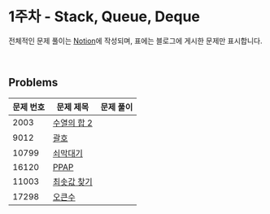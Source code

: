 # 1주차 - Stack, Queue, Deque

전체적인 문제 풀이는 [Notion](https://ro-el.notion.site/b18cf43f8d5049ce9fadf307119bae91)에 작성되며, 표에는 블로그에 게시한 문제만 표시합니다.

<br>

## Problems

| 문제 번호 | 문제 제목                                           | 문제 풀이 |
|-------|-------------------------------------------------|------|
| 2003    | [수열의 합 2](https://www.acmicpc.net/problem/2003) |  |
| 9012    | [괄호](https://www.acmicpc.net/problem/9012)      |  |
| 10799   | [쇠막대기](https://www.acmicpc.net/problem/10799)   |  |
| 16120   |   [ PPAP](https://www.acmicpc.net/problem/16120)                                              |  |
| 11003   | [ 최솟값 찾기](https://www.acmicpc.net/problem/16120)       |  |
| 17298   | [ 오큰수](https://www.acmicpc.net/problem/17298)    |

<br>

